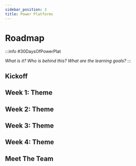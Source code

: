 ```yaml
---
sidebar_position: 3
title: Power Platforms
---
```


# Roadmap

:::info #30DaysOfPowerPlat

_What is it? Who is behind this? What are the learning goals?_
:::

## Kickoff 

## Week 1: Theme

## Week 2: Theme

## Week 3: Theme

## Week 4: Theme

## Meet The Team
